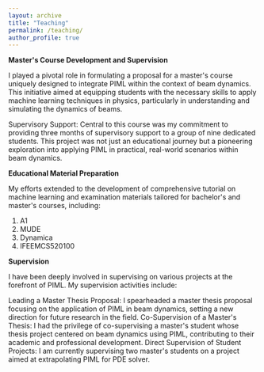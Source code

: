 ```yaml
---
layout: archive
title: "Teaching"
permalink: /teaching/
author_profile: true 
---
```


**Master's Course Development and Supervision**

I played a pivotal role in formulating a proposal for a master's course uniquely designed to integrate PIML within the context of beam dynamics. This initiative aimed at equipping students with the necessary skills to apply machine learning techniques in physics, particularly in understanding and simulating the dynamics of beams.

Supervisory Support: Central to this course was my commitment to providing three months of supervisory support to a group of nine dedicated students. This project was not just an educational journey but a pioneering exploration into applying PIML in practical, real-world scenarios within beam dynamics.

**Educational Material Preparation**

My efforts extended to the development of comprehensive tutorial on machine learning and examination materials tailored for bachelor's and master's courses, including:

1. A1
2. MUDE
3. Dynamica
4. IFEEMCS520100

**Supervision**

I have been deeply involved in supervising on various projects at the forefront of PIML. My supervision activities include:

Leading a Master Thesis Proposal: I spearheaded a master thesis proposal focusing on the application of PIML in beam dynamics, setting a new direction for future research in the field.
Co-Supervision of a Master's Thesis: I had the privilege of co-supervising a master's student whose thesis project centered on beam dynamics using PIML, contributing to their academic and professional development.
Direct Supervision of Student Projects: I am currently supervising two master's students on a project aimed at extrapolating PIML for PDE solver. 
